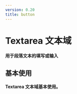 ```yaml
---
version: 0.20
title: button
---
```

# Textarea 文本域 <a href="https://github.com/Ningstyle/mzlui-doc/blob/main/src/page/md/textarea/md1.md" target="_back" title="您可在Github上编辑此页面"><i class="iconfont m-icon-bianji" style="font-size:25px;color:#0e80eb"></i></a>

#### 用于段落文本的填写或输入
## 基本使用
#### Textarea 文本域基本使用。
<br/>